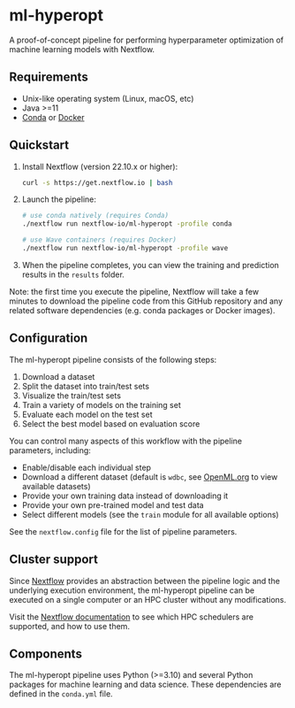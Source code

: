 # ml-hyperopt

A proof-of-concept pipeline for performing hyperparameter optimization of machine learning models with Nextflow.


## Requirements

* Unix-like operating system (Linux, macOS, etc)
* Java >=11
* [Conda](https://docs.conda.io/en/latest/) or [Docker](https://docs.docker.com/)


## Quickstart

1. Install Nextflow (version 22.10.x or higher):
    ```bash
    curl -s https://get.nextflow.io | bash
    ```

2. Launch the pipeline:
    ```bash
    # use conda natively (requires Conda)
    ./nextflow run nextflow-io/ml-hyperopt -profile conda

    # use Wave containers (requires Docker)
    ./nextflow run nextflow-io/ml-hyperopt -profile wave
    ```

3. When the pipeline completes, you can view the training and prediction results in the `results` folder.

Note: the first time you execute the pipeline, Nextflow will take a few minutes to download the pipeline code from this GitHub repository and any related software dependencies (e.g. conda packages or Docker images).


## Configuration

The ml-hyperopt pipeline consists of the following steps:

1. Download a dataset
2. Split the dataset into train/test sets
3. Visualize the train/test sets
4. Train a variety of models on the training set
5. Evaluate each model on the test set
6. Select the best model based on evaluation score

You can control many aspects of this workflow with the pipeline parameters, including:

* Enable/disable each individual step
* Download a different dataset (default is `wdbc`, see [OpenML.org](https://www.openml.org/search?type=data&status=active) to view available datasets)
* Provide your own training data instead of downloading it
* Provide your own pre-trained model and test data
* Select different models (see the `train` module for all available options)

See the `nextflow.config` file for the list of pipeline parameters.


## Cluster support

Since [Nextflow](http://www.nextflow.io) provides an abstraction between the pipeline logic and the underlying execution environment, the ml-hyperopt pipeline can be executed on a single computer or an HPC cluster without any modifications.

Visit the [Nextflow documentation](https://www.nextflow.io/docs/latest/executor.html) to see which HPC schedulers are supported, and how to use them.


## Components

The ml-hyperopt pipeline uses Python (>=3.10) and several Python packages for machine learning and data science. These dependencies are defined in the `conda.yml` file.
